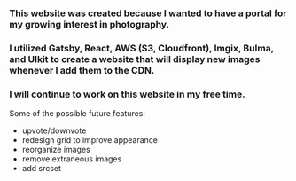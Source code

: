 ### This website was created because I wanted to have a portal for my growing interest in photography.  
### I utilized Gatsby, React, AWS (S3, Cloudfront), Imgix, Bulma, and UIkit to create a website that will display new images whenever I add them to the CDN.
### I will continue to work on this website in my free time.

Some of the possible future features:
* upvote/downvote
* redesign grid to improve appearance
* reorganize images
* remove extraneous images
* add srcset 